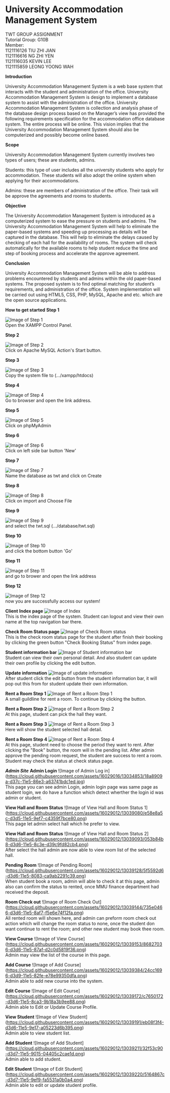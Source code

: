 # University Accommodation Management System
TWT GROUP ASSIGNMENT <br>
Tutorial Group: G10B <br>
Member: <br>
1121116126 TIU ZHI JIAN <br>
1121116616 NG ZHI YEN <br>
1121116035 KEVIN LEE <br>
1121115859 LEONG YOONG WAH

**Introduction**

University Accommodation Management System is a web base system that interacts with the student and administration of the office. University Accommodation Management System is design to implement a database system to assist with the administration of the office. University Accommodation Management System is collection and analysis phase of the database design process based on the Manager’s view has provided the following requirements specification for the accommodation office database system. The entire process will be online. This vision implies that the University Accommodation Management System should also be computerized and possibly become online based.

**Scope**

University Accommodation Management System currently involves two types of users; these are students, admins.

Students: this type of user includes all the university students who apply for accommodation. These students will also adopt the 
online system when applying for their accommodations. 

Admins: these are members of administration of the office. Their task will be approve the agreements and rooms to students. 

**Objective**

The University Accommodation Management System is introduced as a computerized system to ease the pressure on students and admins. The University Accommodation Management System will help to eliminate the paper-based systems and speeding up processing as details will be captured in the database. This will help to eliminate the delays caused by checking of each hall for the availability of rooms. The system will check automatically for the available rooms to help student reduce the time and step of booking process and accelerate the approve agreement.

**Conclusion**

University Accommodation Management System will be able to address problems encountered by students and admins within the old paper-based systems. The proposed system is to find optimal matching for student’s requirements, and administration of the office. System implementation will be carried out using HTML5, CSS, PHP, MySQL, Apache and etc. which are the open source applications. 

**How to get started**
**Step 1**

![Image of Step 1](https://cloud.githubusercontent.com/assets/16029016/13034850/18815796-d37c-11e5-93dc-88c876dcebbc.jpg)<br>
Open the XAMPP Control Panel.<br>

**Step 2**

![Image of Step 2](https://cloud.githubusercontent.com/assets/16029016/13034851/188362d4-d37c-11e5-949e-e51d4d3ebb5f.jpg)<br>
Click on Apache MySQL Action's Start button.<br>

**Step 3**

![Image of Step 3](https://cloud.githubusercontent.com/assets/16029016/13034849/187654ae-d37c-11e5-9972-268ee7bdd412.jpg)<br>
Copy the system file to (.../xampp/htdocs)<br>

**Step 4**

![Image of Step 4](https://cloud.githubusercontent.com/assets/16029016/13034854/18ae787a-d37c-11e5-9f27-9af8b1b4e85e.jpg)<br>
Go to browser and open the link address.<br>

**Step 5**

![Image of Step 5](https://cloud.githubusercontent.com/assets/16029016/13034855/18b5b586-d37c-11e5-879a-c8acf7395c16.jpg)<br>
Click on phpMyAdmin<br>

**Step 6**

![Image of Step 6](https://cloud.githubusercontent.com/assets/16029016/13034856/18bdb7c2-d37c-11e5-9571-921edd62838c.jpg)<br>
Click on left side bar button 'New'<br>

**Step 7**

![Image of Step 7](https://cloud.githubusercontent.com/assets/16029016/13034859/19422552-d37c-11e5-84be-4d7878263074.jpg)<br>
Name the database as twt and click on Create<br>

**Step 8**

![Image of Step 8](https://cloud.githubusercontent.com/assets/16029016/13034860/19536de4-d37c-11e5-983b-5946a62b2fa2.jpg)<br>
Click on import and Choose File<br>

**Step 9**

![Image of Step 9](https://cloud.githubusercontent.com/assets/16029016/13034857/18db5606-d37c-11e5-8283-a38e658def45.jpg)<br>
and select the twt.sql (.../database/twt.sql)<br>

**Step 10**

![Image of Step 10](https://cloud.githubusercontent.com/assets/16029016/13034858/18e1e4b2-d37c-11e5-9117-e6c36a56ecb6.jpg)<br>
and click the bottom button 'Go'<br>

**Step 11**

![Image of Step 11](https://cloud.githubusercontent.com/assets/16029016/13034852/188e51da-d37c-11e5-96f9-fc1117f5f608.jpg)<br>
and go to brower and open the link address<br>

**Step 12**

![Image of Step 12](https://cloud.githubusercontent.com/assets/16029016/13034853/18a8909a-d37c-11e5-86e3-a63741bdc1ed.jpg)<br>
now you are successfully access our system!<br>

**Client**
**Index page**
![Image of Index](https://cloud.githubusercontent.com/assets/16029015/13035897/0e767f56-d395-11e5-8ba0-9c173fc4c21b.PNG)<br>
This is the index page of the system. Student can logout and view their own name at the top navigation bar there. 

**Check Room Status page**
![Image of Check Room status](https://cloud.githubusercontent.com/assets/16029015/13035912/1f6a8096-d395-11e5-8dd4-645b398c6c3f.PNG)<br>
This is the check room status page for the student after finish their booking by clicking the green button "Check Booking Status" from index page. 

**Student information bar**
![Image of Student information bar](https://cloud.githubusercontent.com/assets/16029015/13035900/122d9e72-d395-11e5-94fc-8ed2eba03608.PNG)<br>
Student can view their own personal detail. And also student can update their own profile by clicking the edit button.

**Update information**
![Image of update information](https://cloud.githubusercontent.com/assets/16029015/13035901/13dc4408-d395-11e5-9529-eb763762deeb.PNG)<br>
After student click the edit button from the student information bar, it will pop out this from for student update their own information.

**Rent a Room Step 1**
![Image of Rent a Room Step 1](https://cloud.githubusercontent.com/assets/16029015/13035904/154d0174-d395-11e5-8735-8c21465e0e79.PNG)<br>
A small guildline for rent a room. To continue by clicking the button.

**Rent a Room Step 2**
![Image of Rent a Room Step 2](https://cloud.githubusercontent.com/assets/16029015/13035905/178195fe-d395-11e5-8d97-01463eaef412.PNG)<br>
At this page, student can pick the hall they want.

**Rent a Room Step 3**
![Image of Rent a Room Step 3](https://cloud.githubusercontent.com/assets/16029015/13035910/19f26340-d395-11e5-9d2f-6a4ea7ad7855.PNG)<br>
Here will show the student selected hall detail.

**Rent a Room Step 4**
![Image of Rent a Room Step 4](https://cloud.githubusercontent.com/assets/16029015/13035911/1d09488c-d395-11e5-8710-58009e385607.PNG)<br>
At this page, student need to choose the period they want to rent. After clicking the "Book" button, the room will in the pending list. After admin approve the pending room request, the student are success to rent a room. Student may check the status at check status page. 

***Admin Site***
**Admin Login**
![Image of Admin Log in] (https://cloud.githubusercontent.com/assets/16029016/13034853/18a8909a-d37c-11e5-86e3-a63741bdc1ed.jpg)
<br>
This page you can see admin Login, admin login page was same page as student login, we do have a function which detect wherther the login id was admin or student.

**View Hall and Room Status**
![Image of View Hall and Room Status 1] (https://cloud.githubusercontent.com/assets/16029012/13039080/e58e8a5c-d3d5-11e5-9ef7-c4359f7bce80.png)
<br>
This page let admin select hall which he prefer to view.

**View Hall and Room Status**
![Image of View Hall and Room Status 2] (https://cloud.githubusercontent.com/assets/16029012/13039093/053b84b8-d3d6-11e5-8c3e-d39c9fd82cb4.png)
<br>
After select the hall admin are now able to view room list of the selected hall.

**Pending Room**
![Image of Pending Room] (https://cloud.githubusercontent.com/assets/16029012/13039128/5f5592d6-d3d6-11e5-8083-ca9ab2291c39.png)
<br>
When student book a room, admin will able to check it at this page, admin also can confirm the status to rented, once MMU finance department had received the deposit.

**Room Check out**
![Image of Room Check Out] (https://cloud.githubusercontent.com/assets/16029012/13039144/735e0466-d3d6-11e5-8af7-f5e6e74f12fa.png)
<br>
All rented room will shown here, and admin can preform room check out action which will change the room status to none, once the student don want continue to rent the room; and other new student may book thee room.

**View Course**
![Image of View Course] (https://cloud.githubusercontent.com/assets/16029012/13039153/86827036-d3d6-11e5-87af-d2c0d5819f36.png)
<br>
Admin may view the list of the course in this page.

**Add Course**
![Image of Add Course] (https://cloud.githubusercontent.com/assets/16029012/13039384/24cc1696-d3d9-11e5-82fe-e78e99350dfa.png)
<br>
Admin able to add new course into the system.

**Edit Course**
![Image of Edit Course] (https://cloud.githubusercontent.com/assets/16029012/13039172/c7650172-d3d6-11e5-8ca3-9b18a3b9ee88.png)
<br>
Admin able to Edit or Update Course Profile.

**View Student**
![Image of View Student] (https://cloud.githubusercontent.com/assets/16029012/13039191/eb08f3f4-d3d6-11e5-9e17-a05223d6b395.png)
<br>
Admin able to view student list.

**Add Student**
![Image of Add Student] (https://cloud.githubusercontent.com/assets/16029012/13039211/32f53c90-d3d7-11e5-9015-04405c2cae1d.png)
<br>
Admin able to add student.

**Edit Student**
![Image of Edit Student] (https://cloud.githubusercontent.com/assets/16029012/13039220/5164867c-d3d7-11e5-9ef9-fa5531a0b0a4.png)
<br>
Admin able to edit or update student profile.

